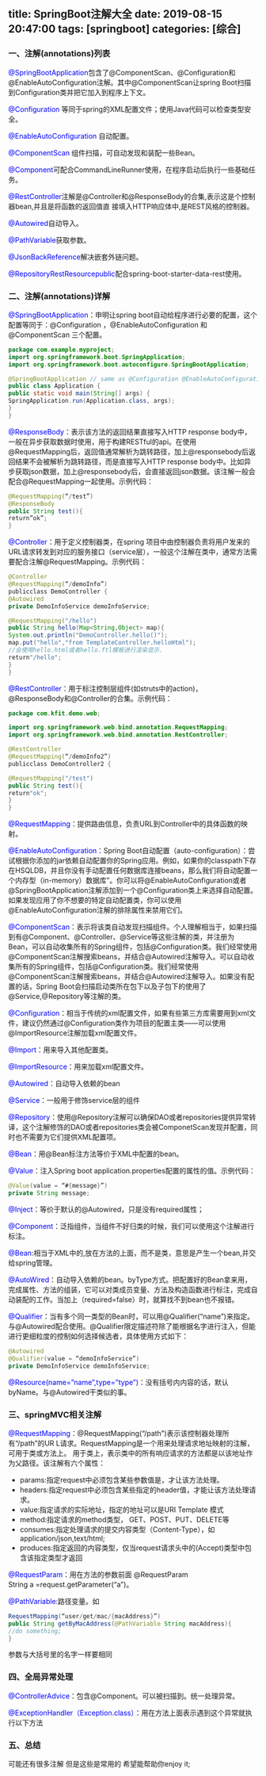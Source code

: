 title: SpringBoot注解大全
date: 2019-08-15 20:47:00
tags: [springboot]
categories: [综合]
---
### 一、注解(annotations)列表 

<!--more-->

<font color=blue>@SpringBootApplication</font>包含了@ComponentScan、@Configuration和@EnableAutoConfiguration注解。其中@ComponentScan让spring Boot扫描到Configuration类并把它加入到程序上下文。

<font color=blue>@Configuration</font> 等同于spring的XML配置文件；使用Java代码可以检查类型安全。

<font color=blue>@EnableAutoConfiguration</font> 自动配置。

<font color=blue>@ComponentScan</font> 组件扫描，可自动发现和装配一些Bean。

<font color=blue>@Component</font>可配合CommandLineRunner使用，在程序启动后执行一些基础任务。

<font color=blue>@RestController</font>注解是@Controller和@ResponseBody的合集,表示这是个控制器bean,并且是将函数的返回值直 接填入HTTP响应体中,是REST风格的控制器。

<font color=blue>@Autowired</font>自动导入。

<font color=blue>@PathVariable</font>获取参数。

<font color=blue>@JsonBackReference</font>解决嵌套外链问题。

<font color=blue>@RepositoryRestResourcepublic</font>配合spring-boot-starter-data-rest使用。

### 二、注解(annotations)详解

<font color=blue>@SpringBootApplication</font>：申明让spring boot自动给程序进行必要的配置，这个配置等同于：@Configuration ，@EnableAutoConfiguration 和 @ComponentScan 三个配置。

```java
package com.example.myproject;
import org.springframework.boot.SpringApplication;
import org.springframework.boot.autoconfigure.SpringBootApplication;

@SpringBootApplication // same as @Configuration @EnableAutoConfiguration @ComponentScan
public class Application {
public static void main(String[] args) {
SpringApplication.run(Application.class, args);
}
}
```

<font color=blue>@ResponseBody</font>：表示该方法的返回结果直接写入HTTP response body中，一般在异步获取数据时使用，用于构建RESTful的api。在使用@RequestMapping后，返回值通常解析为跳转路径，加上@responsebody后返回结果不会被解析为跳转路径，而是直接写入HTTP response body中。比如异步获取json数据，加上@responsebody后，会直接返回json数据。该注解一般会配合@RequestMapping一起使用。示例代码：

```java
@RequestMapping(“/test”)
@ResponseBody
public String test(){
return”ok”;
}
```

<font color=blue>@Controller</font>：用于定义控制器类，在spring 项目中由控制器负责将用户发来的URL请求转发到对应的服务接口（service层），一般这个注解在类中，通常方法需要配合注解@RequestMapping。示例代码：

```java
@Controller
@RequestMapping(“/demoInfo”)
publicclass DemoController {
@Autowired
private DemoInfoService demoInfoService;

@RequestMapping("/hello")
public String hello(Map<String,Object> map){
System.out.println("DemoController.hello()");
map.put("hello","from TemplateController.helloHtml");
//会使用hello.html或者hello.ftl模板进行渲染显示.
return"/hello";
}
}
```

<font color=blue>@RestController</font>：用于标注控制层组件(如struts中的action)，@ResponseBody和@Controller的合集。示例代码：

```java
package com.kfit.demo.web;

import org.springframework.web.bind.annotation.RequestMapping;
import org.springframework.web.bind.annotation.RestController;

@RestController
@RequestMapping(“/demoInfo2”)
publicclass DemoController2 {

@RequestMapping("/test")
public String test(){
return"ok";
}
}
```

<font color=blue>@RequestMapping</font>：提供路由信息，负责URL到Controller中的具体函数的映射。

<font color=blue>@EnableAutoConfiguration</font>：Spring Boot自动配置（auto-configuration）：尝试根据你添加的jar依赖自动配置你的Spring应用。例如，如果你的classpath下存在HSQLDB，并且你没有手动配置任何数据库连接beans，那么我们将自动配置一个内存型（in-memory）数据库”。你可以将@EnableAutoConfiguration或者@SpringBootApplication注解添加到一个@Configuration类上来选择自动配置。如果发现应用了你不想要的特定自动配置类，你可以使用@EnableAutoConfiguration注解的排除属性来禁用它们。

<font color=blue>@ComponentScan</font>：表示将该类自动发现扫描组件。个人理解相当于，如果扫描到有@Component、@Controller、@Service等这些注解的类，并注册为Bean，可以自动收集所有的Spring组件，包括@Configuration类。我们经常使用@ComponentScan注解搜索beans，并结合@Autowired注解导入。可以自动收集所有的Spring组件，包括@Configuration类。我们经常使用@ComponentScan注解搜索beans，并结合@Autowired注解导入。如果没有配置的话，Spring Boot会扫描启动类所在包下以及子包下的使用了@Service,@Repository等注解的类。

<font color=blue>@Configuration</font>：相当于传统的xml配置文件，如果有些第三方库需要用到xml文件，建议仍然通过@Configuration类作为项目的配置主类——可以使用@ImportResource注解加载xml配置文件。

<font color=blue>@Import</font>：用来导入其他配置类。

<font color=blue>@ImportResource</font>：用来加载xml配置文件。

<font color=blue>@Autowired</font>：自动导入依赖的bean

<font color=blue>@Service</font>：一般用于修饰service层的组件

<font color=blue>@Repository</font>：使用@Repository注解可以确保DAO或者repositories提供异常转译，这个注解修饰的DAO或者repositories类会被ComponetScan发现并配置，同时也不需要为它们提供XML配置项。

<font color=blue>@Bean</font>：用@Bean标注方法等价于XML中配置的bean。

<font color=blue>@Value</font>：注入Spring boot application.properties配置的属性的值。示例代码：

```java
@Value(value = “#{message}”)
private String message;
```

<font color=blue>@Inject</font>：等价于默认的@Autowired，只是没有required属性；

<font color=blue>@Component</font>：泛指组件，当组件不好归类的时候，我们可以使用这个注解进行标注。

<font color=blue>@Bean</font>:相当于XML中的,放在方法的上面，而不是类，意思是产生一个bean,并交给spring管理。

<font color=blue>@AutoWired</font>：自动导入依赖的bean。byType方式。把配置好的Bean拿来用，完成属性、方法的组装，它可以对类成员变量、方法及构造函数进行标注，完成自动装配的工作。当加上（required=false）时，就算找不到bean也不报错。

<font color=blue>@Qualifier</font>：当有多个同一类型的Bean时，可以用@Qualifier(“name”)来指定。与@Autowired配合使用。@Qualifier限定描述符除了能根据名字进行注入，但能进行更细粒度的控制如何选择候选者，具体使用方式如下：

```java
@Autowired
@Qualifier(value = “demoInfoService”)
private DemoInfoService demoInfoService;
```

<font color=blue>@Resource(name=”name”,type=”type”)</font>：没有括号内内容的话，默认byName。与@Autowired干类似的事。

### 三、springMVC相关注解

<font color=blue>@RequestMapping</font>：@RequestMapping(“/path”)表示该控制器处理所有“/path”的UR L请求。RequestMapping是一个用来处理请求地址映射的注解，可用于类或方法上。
用于类上，表示类中的所有响应请求的方法都是以该地址作为父路径。该注解有六个属性：

* params:指定request中必须包含某些参数值是，才让该方法处理。
* headers:指定request中必须包含某些指定的header值，才能让该方法处理请求。
* value:指定请求的实际地址，指定的地址可以是URI Template 模式
* method:指定请求的method类型， GET、POST、PUT、DELETE等
* consumes:指定处理请求的提交内容类型（Content-Type），如application/json,text/html;
* produces:指定返回的内容类型，仅当request请求头中的(Accept)类型中包含该指定类型才返回

<font color=blue>@RequestParam</font>：用在方法的参数前面
@RequestParam  
String a =request.getParameter(“a”)。

<font color=blue>@PathVariable</font>:路径变量。如

```java
RequestMapping(“user/get/mac/{macAddress}”)
public String getByMacAddress(@PathVariable String macAddress){
//do something;
}
```

参数与大括号里的名字一样要相同

### 四、全局异常处理

<font color=blue>@ControllerAdvice</font>：包含@Component。可以被扫描到。统一处理异常。

<font color=blue>@ExceptionHandler（Exception.class）</font>：用在方法上面表示遇到这个异常就执行以下方法

### 五、总结

可能还有很多注解 但是这些是常用的 希望能帮助你enjoy it;